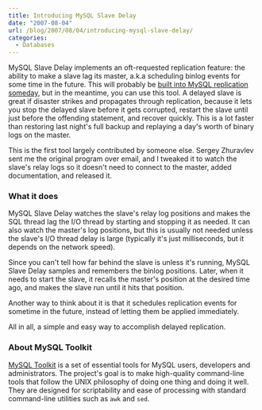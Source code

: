 ```yaml
---
title: Introducing MySQL Slave Delay
date: "2007-08-04"
url: /blog/2007/08/04/introducing-mysql-slave-delay/
categories:
  - Databases
---
```


MySQL Slave Delay implements an oft-requested replication feature: the ability to make a slave lag its master, a.k.a scheduling binlog events for some time in the future. This will probably be [built into MySQL replication someday](http://bugs.mysql.com/bug.php?id=28760), but in the meantime, you can use this tool. A delayed slave is great if disaster strikes and propagates through replication, because it lets you stop the delayed slave before it gets corrupted, restart the slave until just before the offending statement, and recover quickly. This is a lot faster than restoring last night's full backup and replaying a day's worth of binary logs on the master.

This is the first tool largely contributed by someone else. Sergey Zhuravlev sent me the original program over email, and I tweaked it to watch the slave's relay logs so it doesn't need to connect to the master, added documentation, and released it.

### What it does

MySQL Slave Delay watches the slave's relay log positions and makes the SQL thread lag the I/O thread by starting and stopping it as needed. It can also watch the master's log positions, but this is usually not needed unless the slave's I/O thread delay is large (typically it's just milliseconds, but it depends on the network speed).

Since you can't tell how far behind the slave is unless it's running, MySQL Slave Delay samples and remembers the binlog positions. Later, when it needs to start the slave, it recalls the master's position at the desired time ago, and makes the slave run until it hits that position.

Another way to think about it is that it schedules replication events for sometime in the future, instead of letting them be applied immediately.

All in all, a simple and easy way to accomplish delayed replication.

### About MySQL Toolkit

[MySQL Toolkit](http://code.google.com/p/maatkit) is a set of essential tools for MySQL users, developers and administrators. The project's goal is to make high-quality command-line tools that follow the UNIX philosophy of doing one thing and doing it well. They are designed for scriptability and ease of processing with standard command-line utilities such as `awk` and `sed`.


